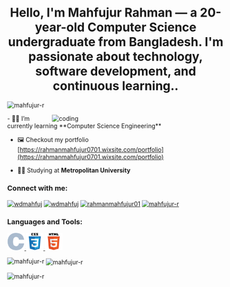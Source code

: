 
<h1 align="center">Hello, I'm Mahfujur Rahman — a 20-year-old Computer Science undergraduate from Bangladesh. I'm passionate about technology, software development, and continuous learning..</h1>
<p align="left"> <img src="https://komarev.com/ghpvc/?username=mahfujur-r&label=Profile%20views&color=0e75b6&style=flat" alt="mahfujur-r" /> </p>
<img align="right" alt="coding"width="400"src="https://38.media.tumblr.com/f0f2514e14fcafeef53453070ddbf5eb/tumblr_neo0zp9PWA1shpedgo1_500.gif">
- 👨‍💻 I’m currently learning **Computer Science Engineering**

- 🖼️ Checkout my portfolio [https://rahmanmahfujur0701.wixsite.com/portfolio](https://rahmanmahfujur0701.wixsite.com/portfolio)

- 👨‍💻 Studying at **Metropolitan University**

<h3 align="left">Connect with me:</h3>
<p align="left">
<a href="https://fb.com/wdmahfuj" target="blank"><img align="center" src="https://raw.githubusercontent.com/rahuldkjain/github-profile-readme-generator/master/src/images/icons/Social/facebook.svg" alt="wdmahfuj" height="30" width="40" /></a>
<a href="https://instagram.com/wdmahfuj" target="blank"><img align="center" src="https://raw.githubusercontent.com/rahuldkjain/github-profile-readme-generator/master/src/images/icons/Social/instagram.svg" alt="wdmahfuj" height="30" width="40" /></a>
<a href="https://www.hackerrank.com/rahmanmahfujur01" target="blank"><img align="center" src="https://raw.githubusercontent.com/rahuldkjain/github-profile-readme-generator/master/src/images/icons/Social/hackerrank.svg" alt="rahmanmahfujur01" height="30" width="40" /></a>
<a href="https://codeforces.com/profile/mahfujur-r" target="blank"><img align="center" src="https://raw.githubusercontent.com/rahuldkjain/github-profile-readme-generator/master/src/images/icons/Social/codeforces.svg" alt="mahfujur-r" height="30" width="40" /></a>
</p>

<h3 align="left">Languages and Tools:</h3>
<p align="left"> <a href="https://www.cprogramming.com/" target="_blank" rel="noreferrer"> <img src="https://raw.githubusercontent.com/devicons/devicon/master/icons/c/c-original.svg" alt="c" width="40" height="40"/> </a> <a href="https://www.w3schools.com/css/" target="_blank" rel="noreferrer"> <img src="https://raw.githubusercontent.com/devicons/devicon/master/icons/css3/css3-original-wordmark.svg" alt="css3" width="40" height="40"/> </a> <a href="https://www.w3.org/html/" target="_blank" rel="noreferrer"> <img src="https://raw.githubusercontent.com/devicons/devicon/master/icons/html5/html5-original-wordmark.svg" alt="html5" width="40" height="40"/> </a> </p>

<p><img align="left" src="https://github-readme-stats.vercel.app/api/top-langs?username=mahfujur-r&show_icons=true&locale=en&layout=compact" alt="mahfujur-r" /></p>

<p>&nbsp;<img align="center" src="https://github-readme-stats.vercel.app/api?username=mahfujur-r&show_icons=true&locale=en" alt="mahfujur-r" /></p>

<p><img align="center" src="https://github-readme-streak-stats.herokuapp.com/?user=mahfujur-r&" alt="mahfujur-r" /></p>


